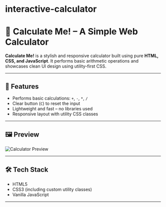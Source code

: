 # interactive-calculator

# 🧮 Calculate Me! – A Simple Web Calculator

**Calculate Me!** is a stylish and responsive calculator built using pure **HTML, CSS, and JavaScript**. It performs basic arithmetic operations and showcases clean UI design using utility-first CSS.

---

## 🚀 Features

- Performs basic calculations: `+`, `-`, `*`, `/`
- Clear button (`C`) to reset the input
- Lightweight and fast – no libraries used
- Responsive layout with utility CSS classes

---

## 🖼️ Preview

![Calculator Preview]("C:\Users\hp\Downloads\interactive-calculator.png.jpeg")

---

## 🛠 Tech Stack

- HTML5
- CSS3 (including custom utility classes)
- Vanilla JavaScript

---





